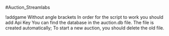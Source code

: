 #Auction_Streamlabs

!addgame <name of the game> <sum of points> 
Without angle brackets
In order for the script to work you should add Api Key
You can find the database in the auction.db file. The file is created automatically; To start a new auction, you should delete the old file.